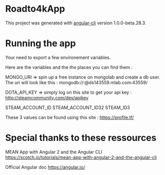 # Roadto4kApp

This project was generated with [angular-cli](https://github.com/angular/angular-cli) version 1.0.0-beta.28.3.

# Running the app

Your need to export a few environement variables.

Here are the variables and the the places you can find them :

MONGO_URI => spin up a free instance on mongolab and create a db user. The uri will look like this : 
mongodb://<dbuser>:<dbpassword>@ds143559.mlab.com:43559/<db-name>

DOTA_API_KEY => simply log on this site to get your api key : http://steamcommunity.com/dev/apikey

STEAM_ACCOUNT_ID
STEAM_ACCOUNT_ID32
STEAM_ID3

These 3 values can be found using this site : https://profile.tf/

# Special thanks to these ressources

MEAN App with Angular 2 and the Angular CLI
https://scotch.io/tutorials/mean-app-with-angular-2-and-the-angular-cli

Official Angular doc
https://angular.io/
